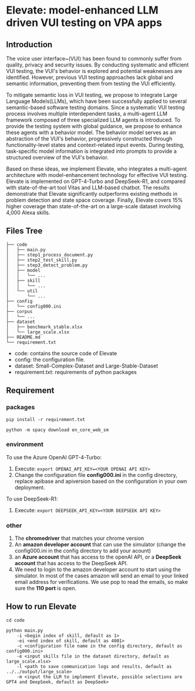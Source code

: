 # Elevate: model-enhanced LLM driven VUI testing on VPA apps

## Introduction
The voice user interface~(VUI) has been found to commonly suffer from quality, privacy and security issues.
By conducting systematic and efficient VUI testing, the VUI's behavior is explored and potential weaknesses are identified. 
However, previous VUI testing approaches lack global and semantic information, preventing them from testing the VUI efficiently.

To mitigate semantic loss in VUI testing, we propose to integrate Large Language Models(LLMs), which have been successfully applied to several semantic-based software testing domains.
Since a systematic VUI testing process involves multiple interdependent tasks, a multi-agent LLM framework composed of three specialized LLM agents is introduced.
To provide the testing system with global guidance, we propose to enhance these agents with a behavior model.
The behavior model serves as an abstraction of the VUI's behavior, progressively constructed through functionality-level states and context-related input events.
During testing, task-specific model information is integrated into prompts to provide a structured overview of the VUI's behavior.

Based on these ideas, we implement Elevate, who integrates a multi-agent architecture with model-enhancement technology for effective VUI testing.
Elevate is implemented on GPT-4-Turbo and DeepSeek-R1, and compared with state-of-the-art tool Vitas and LLM-based chatbot.
The results demonstrate that Elevate significantly outperforms existing methods in problem detection and state space coverage.
Finally, Elevate covers 15% higher coverage than state-of-the-art on a large-scale dataset involving 4,000 Alexa skills.

## Files Tree

```text
├── code
│   ├── main.py
│   ├── step1_process_document.py
│   ├── step2_test_skill.py
│   ├── step3_detect_problem.py
│   ├── model
│   │   └── ...
│   ├── skill
│   │   └── ...
│   └── util
│       └── ...
├── config
│   └── config000.ini
├── corpus
│   └── ...
├── dataset
│   ├── benchmark_stable.xlsx
│   └── large_scale.xlsx
├── README.md
└── requirement.txt
```

* code: contains the source code of Elevate
* config: the configuration file.
* dataset: Small-Complex-Dataset and Large-Stable-Dataset
* requirement.txt: requirements of python packages

## Requirement

### packages
`pip install -r requirement.txt`

`python -m spacy download en_core_web_sm`

### environment

To use the Azure OpenAI GPT-4-Turbo:
1. Execute: `export OPENAI_API_KEY=<YOUR OPENAI API KEY>`
2. Change the configuration file **config000.ini** in the config directory, replace apibase and apiversion based on the configuration in your own deployment.

To use DeepSeek-R1:
1. Execute: `export DEEPSEEK_API_KEY=<YOUR DEEPSEEK API KEY>`

### other
1. The **chromedriver** that matches your chrome version
2. An **amazon developer account** that can use the simulator (change the config000.ini in the config directory to add your acount)
3. an **Azure account** that has access to the openAI API, or a **DeepSeek account** that has access to the DeepSeek API.
4. We need to login to the amazon developer account to start using the simulator. In most of the cases amazon will send an email to your linked email address for verifications. We use pop to read the emails, so make sure the **110 port** is open.

## How to run Elevate

```
cd code

python main.py 
    -i <begin index of skill, default as 1> 
    -ei <end index of skill, default as 4001> 
    -c <configuration file name in the config directory, default as config000.ini> 
    -e <input skills file in the dataset directory, default as large_scale.xlsx> 
    -l <path to save communication logs and results, default as ../../output/large_scale> 
    -m <input the LLM to implement Elevate, possible selections are GPT4 and DeepSeek, default as DeepSeek>
```